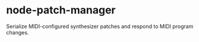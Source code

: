 # node-patch-manager
Serialize MIDI-configured synthesizer patches and respond to MIDI program changes.

